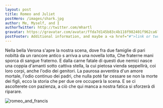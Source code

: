 ```yaml
---
layout: post
title: Romeo and Juliet
postHero: /images/shark.jpg
author: Me, Myself, and I
authorTwitter: http://twitter.com/mhartl
gravatar: https://gravatar.com/avatar/ffda7d145b83c4b118f982401f962ca6?s=150
postFooter: Additional information, and maybe a <a href="#">link or two</a>
---
```


Nella bella Verona s'apre la nostra scena,
dove fra due famiglie di pari nobiltà
da un rancore antico s arriva a una novella lotta,
Che fraterne mani sporca di sangue fraterno.
E dalla carne fatale di questi due nemici
nasce una coppia d'amanti sotto cattiva stella,
la cui pietosa vienda seppellirà, coi loro corpi,
anche l'odio dei genitori.
La paurosa avventira d'un amore mortale,
l'odio continuo dei padri, che nulla poté far cessare
se non la morte dei figli, ecco la storia
che per due ore occuperà la scena.
E se ci ascolterete con pazienza, a ciò che qui manca
a nostra fatica si sforzerà di riparare.

<img class="pull-left" src="https://upload.wikimedia.org/wikipedia/commons/5/55/Romeo_and_juliet_brown.jpg" alt="romeo_and_francis">
